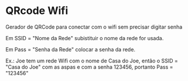 # QRcode Wifi

Gerador de QRCode para conectar com o wifi sem precisar digitar senha

Em SSID = "Nome da Rede" subistituir o nome da rede for usada.

Em Pass = "Senha da Rede" colocar a senha da rede.

Ex.: Joe tem um rede Wifi com o nome de Casa do Joe, então o SSID = "Casa do Joe" com as aspas 
     e com a senha 123456, portanto Pass = "123456"
